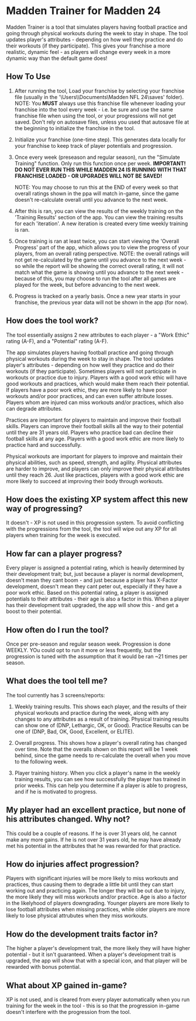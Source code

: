 # Madden Trainer for Madden 24

Madden Trainer is a tool that simulates players having football practice and going through physical workouts during the week to stay in shape.  The tool updates player's attributes - depending on how well they practice and do their workouts (if they participate). This gives your franchise a more realistic, dynamic feel - as players will change every week in a more dynamic way than the default game does!

## How To Use

1. After running the tool, Load your franchise by selecting your franchise file (usually in the '\Users\\<username>\Documents\Madden NFL 24\saves' folder). NOTE: You **MUST** always use this franchise file whenever loading your franchise into the tool every week - i.e. be sure and use the same franchise file when using the tool, or your progressions will not get saved.  Don't rely on autosave files, unless you used that autosave file at the beginning to initialize the franchise in the tool.
   
2. Initialize your franchise (one-time step).  This generates data locally for your franchise to keep track of player potentials and progression.
   
3. Once every week (preseason and regular season), run the "Simulate Training" function. Only run this function once per week. **IMPORTANT! DO NOT EVER RUN THIS WHILE MADDEN 24 IS RUNNING WITH THAT FRANCHISE LOADED - OR UPGRADES WILL NOT BE SAVED!**
   
   NOTE: You may choose to run this at the END of every week so that overall ratings shown in the ppa will match in-game, since the game doesn't re-calculate overall until you advance to the next week.
   
4. After this is ran, you can view the results of the weekly training on the 'Training Results' section of the app.  You can view the training results for each 'iteration'.  A new iteration is created every time weekly training is ran.
   
5. Once training is ran at least twice, you can start viewing the 'Overall Progress' part of the app, which allows you to view the progress of your players, from an overall rating perspective.  NOTE:  the overall ratings will not get re-calculated by the game until you advance to the next week - so while the report will be showing the correct overall rating, it will not match what the game is showing until you advance to the next week - because of this, you may choose to run the tool after all games are played for the week, but before advancing to the next week.
   
6. Progress is tracked on a yearly basis.  Once a new year starts in your franchise, the previous year data will not be shown in the app (for now).

## How does the tool work?

The tool essentially assigns 2 new attributes to each player - a "Work Ethic" rating (A-F), and a "Potential" rating (A-F).

The app simulates players having football practice and going through physical workouts during the week to stay in shape.  The tool updates player's attributes - depending on how well they practice and do their workouts (if they participate). Sometimes players will not participate in workouts or practice due to injury.  Players with a good work ethic will have good workouts and practices, which would make them reach their potential.  If players have a poor work ethic, they are more likely to have poor workouts and/or poor practices, and can even suffer attribute losses.  Players whom are injured can miss workouts and/or practices, which also can degrade attributes. 

Practices are important for players to maintain and improve their football skills.  Players can improve their football skills all the way to their potential until they are 31 years old.  Players who practice bad can decline their football skills at any age.  Players with a good work ethic are more likely to practice hard and successfully.

Physical workouts are important for players to improve and maintain their physical abilities, such as speed, strength, and agility.  Physical attributes are harder to improve, and players can only improve their physical attributes until they reach 26.  Just like practices, players with a good work ethic are more likely to succeed at improving their body through workouts.

## How does the existing XP system affect this new way of progressing?

It doesn't - XP is not used in this progression system. To avoid conflicting with the progressions from the tool, the tool will wipe out any XP for all players when training for the week is executed.

## How far can a player progress?

Every player is assigned a potential rating, which is heavily determined by their development trait; but, just because a player is normal development, doesn't mean they cant boom - and just because a player has X-Factor development, doesn't mean they cant peter out, especially if they have a poor work ethic.  Based on this potential rating, a player is assigned potentials to their attributes - their age is also a factor in this.  When a player has their development trait upgraded, the app will show this - and get a boost to their potential.

## How often do I run the tool?

Once per pre-season and regular season week. Progression is done WEEKLY.  YOu could opt to run it more or less frequently, but the progression is tuned with the assumption that it would be ran ~21 times per season.

## What does the tool tell me?

The tool currently has 3 screens/reports:

1. Weekly training results.  This shows each player, and the results of their physical workouts and practice during the week, along with any changes to any attributes as a result of training.  Physical training results can show one of (DNP, Lethargic, OK, or Good).  Practice Results can be one of (DNP, Bad, OK, Good, Excellent, or ELITE).  

2. Overall progress.  This shows how a player's overall rating has changed over time.  Note that the overalls shown on this report will be 1 week behind, since the game needs to re-calculate the overall when you move to the following week.

3. Player training history. When you click a player's name in the weekly training results, you can see how successfully the player has trained in prior weeks. This can help you determine if a player is able to progress, and if he is motivated to progress.

## My player had an excellent practice, but none of his attributes changed. Why not?

This could be a couple of reasons. If he is over 31 years old, he cannot make any more gains. If he is not over 31 years old, he may have already met his potential in the attributes that he was rewarded for that practice.

## How do injuries affect progression?

Players with significant injuries will be more likely to miss workouts and practices, thus causing them to degrade a little bit until they can start working out and practicing again.  The longer they will be out due to injury, the more likely they will miss workouts and/or practice.  Age is also a factor in the likelyhood of players downgrading.  Younger players are more likely to lose football attributes when missing practices, while older players are more likely to lose physical attrubutes when they miss workouts.

## How do the development traits factor in?

The higher a player's development trait, the more likely they will have higher potential - but it isn't guaranteed.  When a player's development trait is upgraded, the app will show that with a special icon, and that player will be rewarded with bonus potential.

## What about XP gained in-game?

XP is not used, and is cleared from every player automatically when you run training for the week in the tool - this is so that the progression in-game doesn't interfere with the progression from the tool.

